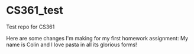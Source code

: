 # CS361_test
Test repo for CS361

Here are some changes I'm making for my first homework assignment:
My name is Colin and I love pasta in all its glorious forms!
